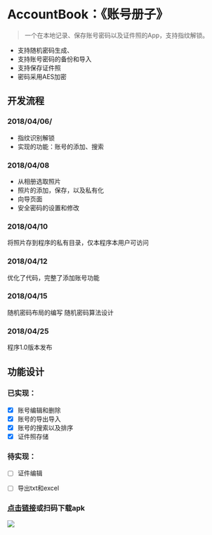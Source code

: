 # AccountBook：《账号册子》
> 一个在本地记录、保存账号密码以及证件照的App，支持指纹解锁。

* 支持随机密码生成、
* 支持账号密码的备份和导入
* 支持保存证件照
* 密码采用AES加密

## 开发流程
### 2018/04/06/
* 指纹识别解锁
* 实现的功能：账号的添加、搜索

### 2018/04/08
* 从相册选取照片
* 照片的添加，保存，以及私有化
* 向导页面
* 安全密码的设置和修改

### 2018/04/10
将照片存到程序的私有目录，仅本程序本用户可访问

### 2018/04/12
优化了代码，完整了添加账号功能

### 2018/04/15
随机密码布局的编写
随机密码算法设计

### 2018/04/25
程序1.0版本发布


## 功能设计
### 已实现：
- [x] 账号编辑和删除
- [x] 账号的导出导入
- [x] 账号的搜索以及排序
- [x] 证件照存储

### 待实现：

- [ ] 证件编辑
- [ ] 导出txt和excel



### [点击链接](https://raw.githubusercontent.com/licoba/AccountB/master/install_package/%E8%B4%A6%E5%8F%B7%E6%9C%AC%E5%AD%90.apk)或扫码下载apk

![](https://raw.githubusercontent.com/licoba/AccountB/master/install_package/1542551129.png)